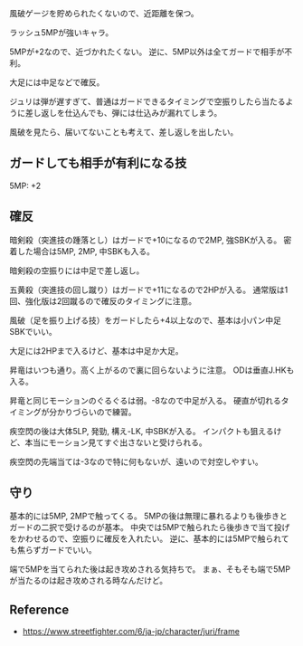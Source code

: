 風破ゲージを貯められたくないので、近距離を保つ。

ラッシュ5MPが強いキャラ。

5MPが+2なので、近づかれたくない。
逆に、5MP以外は全てガードで相手が不利。

大足には中足などで確反。

ジュリは弾が遅すぎて、普通はガードできるタイミングで空振りしたら当たるように差し返しを仕込んでも、弾には仕込みが漏れてしまう。

風破を見たら、届いてないことも考えて、差し返しを出したい。

## ガードしても相手が有利になる技

5MP: +2

## 確反

暗剣殺（突進技の踵落とし）はガードで+10になるので2MP, 強SBKが入る。
密着した場合は5MP, 2MP, 中SBKも入る。

暗剣殺の空振りには中足で差し返し。

五黄殺（突進技の回し蹴り）はガードで+11になるので2HPが入る。
通常版は1回、強化版は2回蹴るので確反のタイミングに注意。

風破（足を振り上げる技）をガードしたら+4以上なので、基本は小パン中足SBKでいい。

大足には2HPまで入るけど、基本は中足か大足。

昇竜はいつも通り。高く上がるので裏に回らないように注意。
ODは垂直J.HKも入る。

昇竜と同じモーションのぐるぐるは弱。-8なので中足が入る。
硬直が切れるタイミングが分かりづらいので練習。

疾空閃の後は大体5LP, 発勁, 構え-LK, 中SBKが入る。
インパクトも狙えるけど、本当にモーション見てすぐ出さないと受けられる。

疾空閃の先端当ては-3なので特に何もないが、遠いので対空しやすい。

## 守り

基本的には5MP, 2MPで触ってくる。
5MPの後は無理に暴れるよりも後歩きとガードの二択で受けるのが基本。
中央では5MPで触られたら後歩きで当て投げをかわせるので、空振りに確反を入れたい。
逆に、基本的には5MPで触られても焦らずガードでいい。

端で5MPを当てられた後は起き攻めされる気持ちで。
まぁ、そもそも端で5MPが当たるのは起き攻めされる時なんだけど。

## Reference

- https://www.streetfighter.com/6/ja-jp/character/juri/frame
